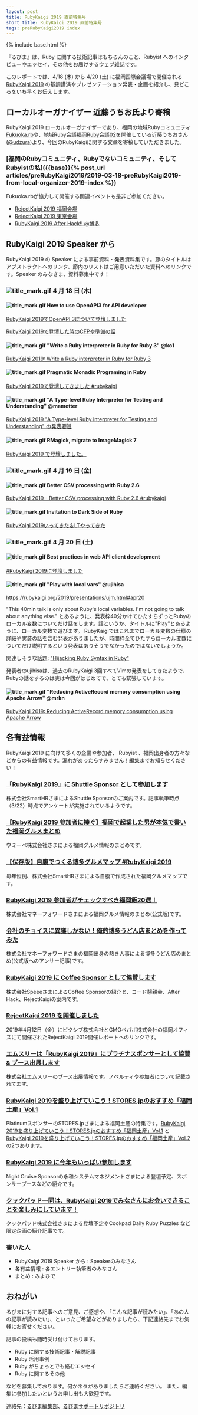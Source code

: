 ```yaml
---
layout: post
title: RubyKaigi 2019 直前特集号
short_title: RubyKaigi 2019 直前特集号
tags: preRubyKaigi2019 index
---
```

{% include base.html %}

『るびま』は、Ruby に関する技術記事はもちろんのこと、Rubyist へのインタビューやエッセイ、その他をお届けするウェブ雑誌です。

このレポートでは、4/18 (木) から 4/20 (土) に福岡国際会議場で開催される [RubyKaigi 2019](http://rubykaigi.org/2019) の基調講演やプレゼンテーション発表・企画を紹介し、見どころをいち早くお伝えします。

## ローカルオーガナイザー 近藤うちお氏より寄稿

RubyKaigi 2019 ローカルオーガナイザーであり、福岡の地域Rubyコミュニティ[Fukuoka.rb](https://fukuokarb.connpass.com/)や、地域Ruby会議[福岡Ruby会議02](http://regional.rubykaigi.org/fukuoka02/)を開催している近藤うちおさん([@udzura](https://twitter.com/udzura))より、今回のRubyKaigiに関する文章を寄稿していただきました。

### [福岡のRubyコミュニティ、Rubyでないコミュニティ、そしてRubyistの私]({{base}}{% post_url articles/preRubyKaigi2019/2019-03-18-preRubyKaigi2019-from-local-organizer-2019-index %})

Fukuoka.rbが協力して開催する関連イベントも是非ご参加ください。

* [RejectKaigi 2019 福岡会場](https://fukuokarb.connpass.com/event/124966/)
* [RejectKaigi 2019 東京会場](https://pixiv.connpass.com/event/124727/)
* [RubyKaigi 2019 After Hack!! @博多](https://fukuokarb.connpass.com/event/124406/)

## RubyKaigi 2019 Speaker から

RubyKaigi 2019 の Speaker による事前資料・発表資料集です。節のタイトルはアブストラクトへのリンク、節内のリストはご用意いただいた資料へのリンクです。Speaker のみなさま、資料募集中です！

### ![title_mark.gif]({{base}}{{site.baseurl}}/images/title_mark.gif) 4 月 18 日 (木)

#### ![title_mark.gif]({{base}}{{site.baseurl}}/images/title_mark.gif) How to use OpenAPI3 for API developer

[RubyKaigi 2019でOpenAPI 3について登壇しました](https://ota42y.com/blog/2019/04/23/rubykaigi_2019/)

[RubyKaigi 2019で登壇した時のCFPや準備の話](https://ota42y.com/blog/2019/04/24/rubykaigi_2019_cfp/)

#### ![title_mark.gif]({{base}}{{site.baseurl}}/images/title_mark.gif) "Write a Ruby interpreter in Ruby for Ruby 3" @ko1

[RubyKaigi 2019: Write a Ruby interpreter in Ruby for Ruby 3](https://techlife.cookpad.com/entry/2019/04/17/014142)

#### ![title_mark.gif]({{base}}{{site.baseurl}}/images/title_mark.gif) Pragmatic Monadic Programing in Ruby

[RubyKaigi 2019で登壇してきました #rubykaigi](http://joker1007.hatenablog.com/entry/2019/04/22/204441)

#### ![title_mark.gif]({{base}}{{site.baseurl}}/images/title_mark.gif) "A Type-level Ruby Interpreter for Testing and Understanding" @mametter

[RubyKaigi 2019 "A Type-level Ruby Interpreter for Testing and Understanding" の発表要旨](https://techlife.cookpad.com/entry/2019/04/16/164858)

#### ![title_mark.gif]({{base}}{{site.baseurl}}/images/title_mark.gif) RMagick, migrate to ImageMagick 7

[RubyKaigi 2019 で登壇しました。](https://watson.hatenablog.com/entry/2019/04/25/015037)

### ![title_mark.gif]({{base}}{{site.baseurl}}/images/title_mark.gif) 4 月 19 日 (金)

#### ![title_mark.gif]({{base}}{{site.baseurl}}/images/title_mark.gif) Better CSV processing with Ruby 2.6

[RubyKaigi 2019 - Better CSV processing with Ruby 2.6 #rubykaigi](https://www.clear-code.com/blog/2019/4/20.html)

#### ![title_mark.gif]({{base}}{{site.baseurl}}/images/title_mark.gif) Invitation to Dark Side of Ruby

[RubyKaigi 2019いってきた＆LTやってきた](https://tagomoris.hatenablog.com/entry/2019/04/25/131224)

### ![title_mark.gif]({{base}}{{site.baseurl}}/images/title_mark.gif) 4 月 20 日 (土)

#### ![title_mark.gif]({{base}}{{site.baseurl}}/images/title_mark.gif) Best practices in web API client development

[#RubyKaigi 2019に登壇しました](https://inside.pixiv.blog/sue445/6946)

#### ![title_mark.gif]({{base}}{{site.baseurl}}/images/title_mark.gif) "Play with local vars" @ujihisa

<https://rubykaigi.org/2019/presentations/ujm.html#apr20>

"This 40min talk is only about Ruby's local variables. I'm not going to talk about anything else." とあるように、発表枠40分かけてひたすらずっとRubyのローカル変数についてだけ話をします。話というか、タイトルに"Play"とあるように、ローカル変数で遊びます。
RubyKaigiではこれまでローカル変数の仕様の詳細や実装の話を含む発表がありましたが、時間枠全てひたすらローカル変数についてだけ説明するという発表はありそうでなかったのではないでしょうか。

関連しそうな話題: ["Hijacking Ruby Syntax in Ruby"](https://rubykaigi.org/2018/presentations/joker1007.html#may31)

発表者のujihisaは、過去のRubyKaigi 3回すべてVimの発表をしてきたようで、Rubyの話をするのは実は今回がはじめてで、とても緊張しています。

#### ![title_mark.gif]({{base}}{{site.baseurl}}/images/title_mark.gif) "Reducing ActiveRecord memory consumption using Apache Arrow" @mrkn

[RubyKaigi 2019: Reducing ActiveRecord memory consumption using Apache Arrow](https://tech.speee.jp/entry/rubykaigi2019mrkn)

## 各有益情報

RubyKaigi 2019 に向けて多くの企業や参加者、 Rubyist 、福岡出身者の方々などからの有益情報です。漏れがあったらすみません！[編集](https://twitter.com/miyohide)までお知らせください！

### [「RubyKaigi 2019」に Shuttle Sponsor として参加します](https://smarthr.co.jp/news/info/20307)

株式会社SmartHRさまによるShuttle Sponsorのご案内です。記事執筆時点（3/22）時点でアンケートが実施されているようです。

### [【RubyKaigi 2019 参加者に捧ぐ】福岡で起業した男が本気で書いた福岡グルメまとめ](https://techlife.cookpad.com/entry/2019/03/20/170000)

ウミーベ株式会社さまによる福岡グルメ情報のまとめです。

### [【保存版】自腹でつくる博多グルメマップ #RubyKaigi 2019](https://tech.smarthr.jp/entry/2019/03/21/121514)

毎年恒例、株式会社SmartHRさまによる自腹で作成された福岡グルメマップです。

### [RubyKaigi 2019 参加者がチェックすべき福岡飯20選！](https://moneyforward.com/engineers_blog/2019/03/20/rubykaigi-2019-meshi/)

株式会社マネーフォワードさまによる福岡グルメ情報のまとめ(公式版)です。

### [会社のチョイスに異議しかない！俺的博多うどん店まとめを作ってみた](https://note.mu/nobosemon21/n/n844f71e15c12)

株式会社マネーフォワードさまの福岡出身の熱き人事による博多うどん店のまとめ(公式版へのアンサー記事)です。

### [RubyKaigi 2019 に Coffee Sponsor として協賛します](https://tech.speee.jp/entry/rubykaigi2019-coffee-sponsor)

株式会社SpeeeさまによるCoffee Sponsorの紹介と、コード懇親会、After Hack、RejectKaigiの案内です。

### [RejectKaigi 2019 を開催しました](https://inside.pixiv.blog/alitaso/6897/)

2019年4月12日（金）にピクシブ株式会社とGMOペパボ株式会社の福岡オフィスにて開催されたRejectKaigi 2019開催レポートへのリンクです。

### [エムスリーは「RubyKaigi 2019」にプラチナスポンサーとして協賛 & ブース出展します](https://www.m3tech.blog/entry/rubykaigi2019)

株式会社エムスリーのブース出展情報です。ノベルティや参加者について記載されてます。

### [RubyKaigi 2019を盛り上げていこう！STORES.jpのおすすめ「福岡土産」Vol.1](https://note.mu/mkondo/n/ndf1de90a4435)

PlatinumスポンサーのSTORES.jpさまによる福岡土産の特集です。[RubyKaigi 2019を盛り上げていこう！STORES.jpのおすすめ「福岡土産」Vol.1](https://note.mu/mkondo/n/ndf1de90a4435) と [RubyKaigi 2019を盛り上げていこう！STORES.jpのおすすめ「福岡土産」Vol.2](https://note.mu/mkondo/n/n03888338a8fd) の2つあります。

### [RubyKaigi 2019 に今年もいっぱい参加します](https://blog.agile.esm.co.jp/entry/rubykaigi-2019-news)

Night Cruise Sponsorの永和システムマネジメントさまによる登壇予定、スポンサーブースなどの紹介です。

### [クックパッド一同は、RubyKaigi 2019でみなさんにお会いできることを楽しみにしています！](https://techlife.cookpad.com/entry/2019/04/15/182000)

クックパッド株式会社さまによる登壇予定やCookpad Daily Ruby Puzzles など限定企画の紹介記事です。

### 書いた人

* RubyKaigi 2019 Speaker から : Speakerのみなさん
* 各有益情報 : 各エントリー執筆者のみなさん
* まとめ : みよひで

## おねがい

るびまに対する記事へのご意見、ご感想や、「こんな記事が読みたい」、「あの人の記事が読みたい」、といったご希望などがありましたら、下記連絡先までお気軽にお寄せください。

記事の投稿も随時受け付けております。

* Ruby に関する技術記事・解説記事
* Ruby 活用事例
* Ruby がちょっとでも絡むエッセイ
* Ruby に関するその他


などを募集しております。何かネタがありましたらご連絡ください。
また、編集に参加したいというお申し出も大歓迎です。

連絡先：[るびま編集部](mailto:magazine@ruby-no-kai.org)、[るびまサポートリポジトリ](https://github.com/rubima/rubima-support)

